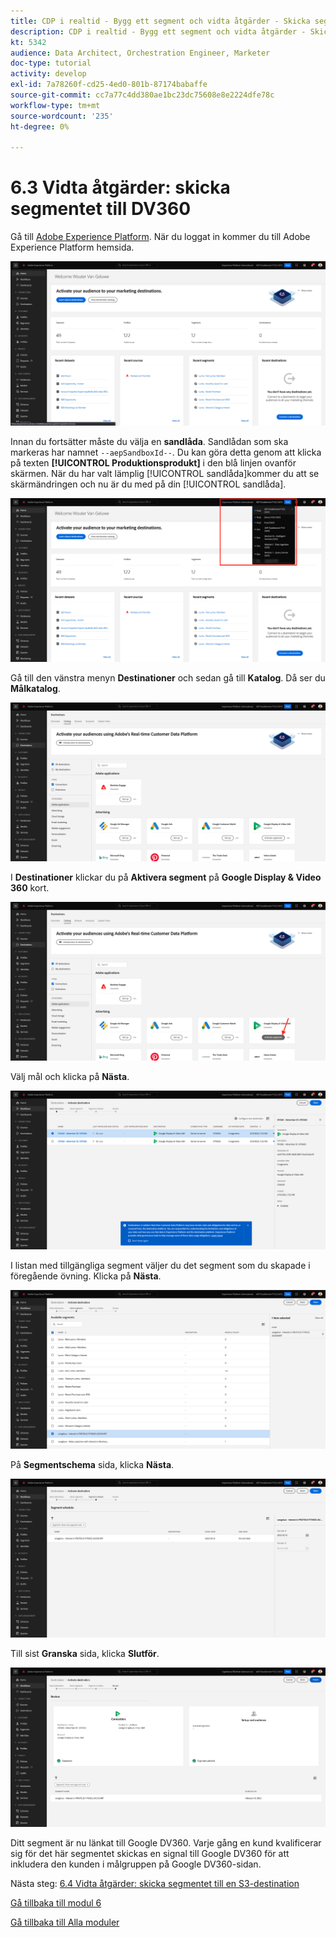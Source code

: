 ```yaml
---
title: CDP i realtid - Bygg ett segment och vidta åtgärder - Skicka segmentet till DV360
description: CDP i realtid - Bygg ett segment och vidta åtgärder - Skicka segmentet till DV360
kt: 5342
audience: Data Architect, Orchestration Engineer, Marketer
doc-type: tutorial
activity: develop
exl-id: 7a78260f-cd25-4ed0-801b-87174babaffe
source-git-commit: cc7a77c4dd380ae1bc23dc75608e8e2224dfe78c
workflow-type: tm+mt
source-wordcount: '235'
ht-degree: 0%

---
```


# 6.3 Vidta åtgärder: skicka segmentet till DV360

Gå till [Adobe Experience Platform](https://experience.adobe.com/platform). När du loggat in kommer du till Adobe Experience Platform hemsida.

![Dataintag](../module2/images/home.png)

Innan du fortsätter måste du välja en **sandlåda**. Sandlådan som ska markeras har namnet ``--aepSandboxId--``. Du kan göra detta genom att klicka på texten **[!UICONTROL Produktionsprodukt]** i den blå linjen ovanför skärmen. När du har valt lämplig [!UICONTROL sandlåda]kommer du att se skärmändringen och nu är du med på din [!UICONTROL sandlåda].

![Dataintag](../module2/images/sb1.png)

Gå till den vänstra menyn **Destinationer** och sedan gå till **Katalog**. Då ser du **Målkatalog**.

![RTCDP](./images/rtcdpmenudest.png)

I **Destinationer** klickar du på **Aktivera segment** på **Google Display &amp; Video 360** kort.

![RTCDP](./images/rtcdpgoogleseg.png)

Välj mål och klicka på **Nästa**.

![RTCDP](./images/rtcdpcreatedest2.png)

I listan med tillgängliga segment väljer du det segment som du skapade i föregående övning. Klicka på **Nästa**.

![RTCDP](./images/rtcdpcreatedest3.png)

På **Segmentschema** sida, klicka **Nästa**.

![RTCDP](./images/rtcdpcreatedest4.png)

Till sist **Granska** sida, klicka **Slutför**.

![RTCDP](./images/rtcdpcreatedest5.png)

Ditt segment är nu länkat till Google DV360. Varje gång en kund kvalificerar sig för det här segmentet skickas en signal till Google DV360 för att inkludera den kunden i målgruppen på Google DV360-sidan.

Nästa steg: [6.4 Vidta åtgärder: skicka segmentet till en S3-destination](./ex4.md)

[Gå tillbaka till modul 6](./real-time-cdp-build-a-segment-take-action.md)

[Gå tillbaka till Alla moduler](../../overview.md)
